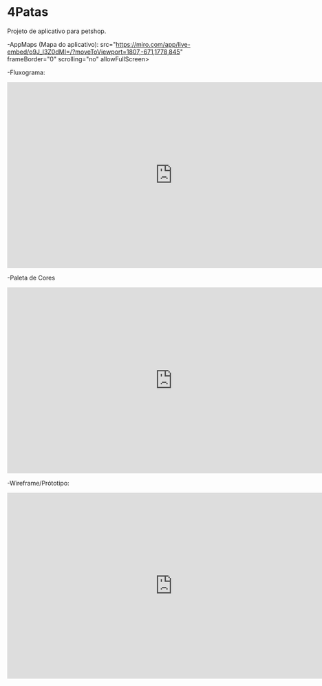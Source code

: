 # 4Patas

Projeto de aplicativo para petshop.

-AppMaps (Mapa do aplicativo):
src="https://miro.com/app/live-embed/o9J_l3Z0dMI=/?moveToViewport=1807,-671,1778,845" frameBorder="0" scrolling="no" allowFullScreen>

-Fluxograma:
<iframe width="768" height="432" src="https://miro.com/app/live-embed/o9J_l2lBAjU=/?moveToViewport=-3555,-2738,10240,4869" frameBorder="0" scrolling="no" allowFullScreen></iframe>

-Paleta de Cores
<iframe width="768" height="432" src="https://miro.com/app/live-embed/o9J_l2krfs4=/?moveToViewport=-273,-177,925,439" frameBorder="0" scrolling="no" allowFullScreen></iframe>

-Wireframe/Prótotipo:
<iframe width="768" height="432" src="https://miro.com/app/live-embed/o9J_l2wFUpc=/?moveToViewport=-1389,-705,5215,2480" frameBorder="0" scrolling="no" allowFullScreen></iframe>
